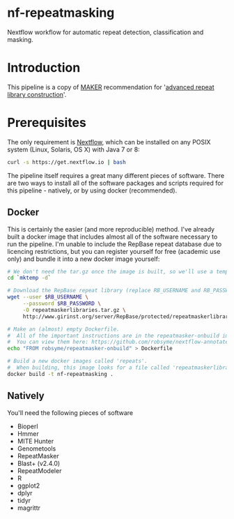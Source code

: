 # nf-repeatmasking
Nextflow workflow for automatic repeat detection, classification and masking.

# Introduction
This pipeline is a copy
of [MAKER](http://www.yandell-lab.org/software/maker.html)
recommendation for
'[advanced repeat library construction](http://weatherby.genetics.utah.edu/MAKER/wiki/index.php/Repeat_Library_Construction-Advanced)'.

# Prerequisites
The only requirement is [Nextflow](https://www.nextflow.io), which can
be installed on any POSIX system (Linux, Solaris, OS X) with Java 7 or 8:

```sh
curl -s https://get.nextflow.io | bash
```

The pipeline itself requires a great many different pieces of
software. There are two ways to install all of the software packages
and scripts required for this pipeline - natively, or by using docker
(recommended).

## Docker
This is certainly the easier (and more reproducible) method. I've
already built a docker image that includes almost all of the software
necessary to run the pipeline. I'm unable to include the RepBase
repeat database due to licencing restrictions, but you can register
yourself for free (academic use only) and bundle it into a new docker
image yourself:

```sh
# We don't need the tar.gz once the image is built, so we'll use a temporary directory.
cd `mktemp -d`

# Download the RepBase repeat library (replace RB_USERNAME and RB_PASSWORD with your username and password)
wget --user $RB_USERNAME \
	 --password $RB_PASSWORD \
	 -O repeatmaskerlibraries.tar.gz \
     http://www.girinst.org/server/RepBase/protected/repeatmaskerlibraries/RepBaseRepeatMaskerEdition-20170127.tar.gz

# Make an (almost) empty Dockerfile.
#  All of the important instructions are in the repeatmasker-onbuild image
#  You can view them here: https://github.com/robsyme/nextflow-annotate/blob/master/Dockerfiles/RepeatMasker-onbuild/Dockerfile
echo "FROM robsyme/repeatmasker-onbuild" > Dockerfile

# Build a new docker images called 'repeats'.
#  When building, this image looks for a file called 'repeatmaskerlibraries.tar.gz' which it pulls into the image.
docker build -t nf-repeatmasking .
```

## Natively
You'll need the following pieces of software

- Bioperl
- Hmmer
- MITE Hunter
- Genometools
- RepeatMasker
- Blast+ (v2.4.0)
- RepeatModeler
- R
- ggplot2
- dplyr
- tidyr
- magrittr
